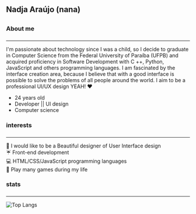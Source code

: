 ## **Nadja Araújo (nana)** <h2>
### **About me** <h3>
_____________________________________________________________________________
 
 I'm passionate about technology since I was a child, so I decide to graduate in Computer Science from the Federal University of Paraíba (UFPB) and acquired proficiency in Software Development with C ++, Python, JavaScript  and others programming languages. I am fascinated by the interface creation area, because I believe that with a good interface is possible to solve the problems of all people around the world. I aim to be a professional UI/UX design YEAH! ♥

* 24 years old
* Developer ||  UI design
* Computer science
 
### interests <h3>
_____________________________________________________________________________
:rainbow: I would like to be a Beautiful designer of User Interface design <br />
:umbrella: Front-end development <br />
:computer: HTML/CSS/JavaScript programming languages <br />
:space_invader: Play many games during my life <br />

### stats <h3>
_____________________________________________________________________________  
  
![Top Langs](https://github-readme-stats.vercel.app/api/top-langs/?username=nadjaraujo&layout=compact&theme=tokyonight)
  <br />
